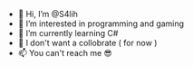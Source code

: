 - 👋 Hi, I’m @S4lih
- 👀 I’m interested in programming and gaming
- 🌱 I’m currently learning C#
- 💞️ I don't want a collobrate ( for now )
- 📫 You can't reach me 😎

<!---
S4lih/S4lih is a ✨ special ✨ repository because its `README.md` (this file) appears on your GitHub profile.
You can click the Preview link to take a look at your changes.
--->
